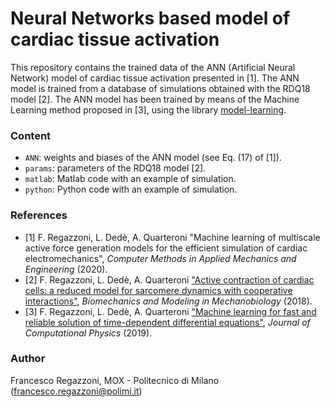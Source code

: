 # Neural Networks based model of cardiac tissue activation #

This repository contains the trained data of the ANN (Artificial Neural Network) model of cardiac tissue activation presented in [1].
The ANN model is trained from a database of simulations obtained with the RDQ18 model [2].
The ANN model has been trained by means of the Machine Learning method proposed in [3], using the library [model-learning](https://github.com/FrancescoRegazzoni/model-learning).


### Content
- `ANN`: weights and biases of the ANN model (see Eq. (17) of [1]).
- `params`: parameters of the RDQ18 model [2].
- `matlab`: Matlab code with an example of simulation.
- `python`: Python code with an example of simulation.

### References

- [1] F. Regazzoni, L. Dedè, A. Quarteroni "Machine learning of multiscale active force generation models for the efficient simulation of cardiac electromechanics", *Computer Methods in Applied Mechanics and Engineering* (2020).
- [2] F. Regazzoni, L. Dedè, A. Quarteroni ["Active contraction of cardiac cells: a reduced model for sarcomere dynamics with cooperative interactions"](https://doi.org/10.1007/s10237-018-1049-0), *Biomechanics and Modeling in Mechanobiology* (2018).
- [3] F. Regazzoni, L. Dedè, A. Quarteroni ["Machine learning for fast and reliable solution of time-dependent differential equations"](https://doi.org/10.1016/j.jcp.2019.07.050), *Journal of Computational Physics* (2019).

### Author

Francesco Regazzoni, MOX - Politecnico di Milano (<francesco.regazzoni@polimi.it>)